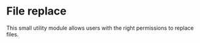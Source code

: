 # File replace

This small utility module allows users with the right permissions to replace
files.
